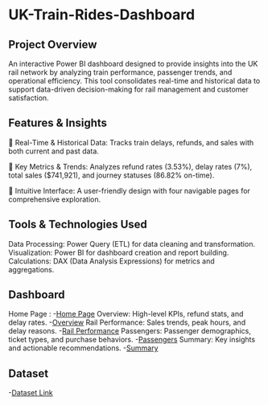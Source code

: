 # UK-Train-Rides-Dashboard
## Project Overview
An interactive Power BI dashboard designed to provide insights into the UK rail network by analyzing train performance, passenger trends, and operational efficiency. This tool consolidates real-time and historical data to support data-driven decision-making for rail management and customer satisfaction.

## Features & Insights
🔹 Real-Time & Historical Data: Tracks train delays, refunds, and sales with both current and past data.

🔹 Key Metrics & Trends: Analyzes refund rates (3.53%), delay rates (7%), total sales ($741,921), and journey statuses (86.82% on-time).

🔹 Intuitive Interface: A user-friendly design with four navigable pages for comprehensive exploration.

## Tools & Technologies Used
Data Processing: Power Query (ETL) for data cleaning and transformation.
Visualization: Power BI for dashboard creation and report building.
Calculations: DAX (Data Analysis Expressions) for metrics and aggregations.

## Dashboard
Home Page :
-<a href="https://github.com/Aya-Osamaa/UK-Train-Rides-Dashboard/blob/main/Screenshot%202025-05-17%20160906.png">Home Page</a>
Overview: High-level KPIs, refund stats, and delay rates.
-<a href="https://github.com/Aya-Osamaa/UK-Train-Rides-Dashboard/blob/main/Screenshot%202025-05-17%20160926.png">Overview</a>
Rail Performance: Sales trends, peak hours, and delay reasons.
-<a href="https://github.com/Aya-Osamaa/UK-Train-Rides-Dashboard/blob/main/Screenshot%202025-05-17%20161011.png">Rail Performance</a>
Passengers: Passenger demographics, ticket types, and purchase behaviors.
-<a href="https://github.com/Aya-Osamaa/UK-Train-Rides-Dashboard/blob/main/Screenshot%202025-05-17%20160947.png">Passengers</a>
Summary: Key insights and actionable recommendations.
-<a href="https://github.com/Aya-Osamaa/UK-Train-Rides-Dashboard/blob/main/Screenshot%202025-05-17%20161023.png">Summary</a>

## Dataset
-<a href="https://docs.google.com/spreadsheets/d/1cwXHTBtwJGXpDOsHBeROoJc88U8iX9Dck9PESoGZjes/edit?usp=sharing">Dataset Link</a>

